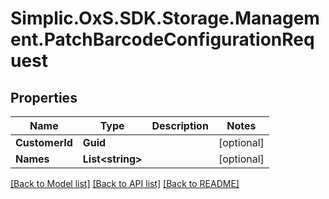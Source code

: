 # Simplic.OxS.SDK.Storage.Management.PatchBarcodeConfigurationRequest

## Properties

Name | Type | Description | Notes
------------ | ------------- | ------------- | -------------
**CustomerId** | **Guid** |  | [optional] 
**Names** | **List&lt;string&gt;** |  | [optional] 

[[Back to Model list]](../README.md#documentation-for-models) [[Back to API list]](../README.md#documentation-for-api-endpoints) [[Back to README]](../README.md)

